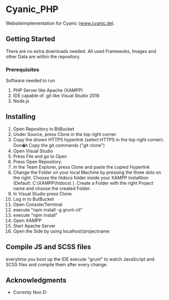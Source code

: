 # Cyanic_PHP
Websiteimplementation for Cyanic (www.cyanic.de).
## Getting Started
There are no extra downloads needed. All used Framewoks, Images and other Data are within the repository.
### Prerequisites
Software needed to run
1. PHP Server like Apache (XAMPP)
2. IDE capable of .git like Visual Studio 2016
3. Node.js
## Installing
1. Open Repository in BitBucket
2. Under Source, press Clone in the top right corner
3. Copy the shown HTTPS hyperlink (select HTTPS in the top right corner). Don�t Copy the git commands ("git clone")
4. Open Visual Studio
5. Press File and go to Open
6. Press Open Repository.
7. In the Team Explorer, press Clone and paste the copied Hyperlink
8. Change the Folder on your local Machine by pressing the three dots on the right. Choose the htdocs folder inside your XAMPP Installtion (Default: C:\\XAMPP\htdocs\ ). Create a Folder with the right Project name and choose the created Folder.
9. In Visual Studio press Clone
10. Log in to ButBucket
11. Open Console/Terminal
12. execute "npm install -g grunt-cli"
13. execute "npm install"
14. Open XAMPP
15. Start Apache Server
16. Open the Side by using localhost/projectname
## Compile JS and SCSS files
everytime you boot up the IDE execute "grunt" to watch JavaScript and SCSS files and compile them after every change.
## Acknowledgments
* Currenty Non D:

